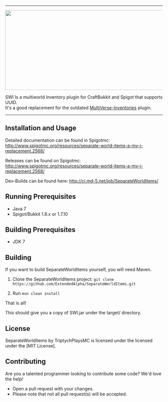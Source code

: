 <hr>
<img alt="" src="http://i.imgur.com/O127GFd.png" style="width: 982px; height: 255px;" />

SWI Is a multiworld inventory plugin for CraftBukkit and Spigot that supports UUID.<br />
It's a good replacement for the outdated <a href="http://dev.bukkit.org/bukkit-plugins/multiverse-inventories/" target="_blank">MultiVerse-Inventories</a> plugin.
<hr>

## Installation and Usage

Detailed documentation can be found in Spigotmc: http://www.spigotmc.org/resources/separate-world-items-a-mv-i-replacement.2568/

Releases can be found on Spigotmc: http://www.spigotmc.org/resources/separate-world-items-a-mv-i-replacement.2568/

Dev-Builds can be found here: http://ci.md-5.net/job/SeparateWorldItems/

## Running Prerequisites
* Java 7
* Spigot/Bukkit 1.8.x or 1.7.10

## Building Prerequisites
* JDK 7

## Building

If you want to build SeparateWorldItems yourself, you will need Maven.

1) Clone the SeparateWorldItems project: ```git clone https://github.com/ExtendedAlpha/SeparateWorldItems.git```

2) Run ```mvn clean install```

That is all!

This should give you a copy of SWI.jar under the target/ directory.

## License

SeparateWorldItems by TriptychPlaysMC is licensed under the licensed under the [MIT License].

## Contributing
Are you a talented programmer looking to contribute some code? We'd love the help!
* Open a pull request with your changes.
* Please note that not all pull request(s) will be accepted.
